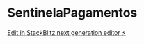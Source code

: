 # SentinelaPagamentos

[Edit in StackBlitz next generation editor ⚡️](https://stackblitz.com/~/github.com/granjaartur/SentinelaPagamentos)